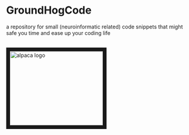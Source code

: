 # GroundHogCode
a repository for small (neuroinformatic related) code snippets that might safe you time and ease up your coding life   

&nbsp;&nbsp;&nbsp;&nbsp;&nbsp;&nbsp;&nbsp;&nbsp;&nbsp;&nbsp;&nbsp;&nbsp;&nbsp;&nbsp;&nbsp;&nbsp;&nbsp;&nbsp;&nbsp;&nbsp;&nbsp;&nbsp;&nbsp;&nbsp;&nbsp;&nbsp;&nbsp;&nbsp;&nbsp;&nbsp;&nbsp;&nbsp;&nbsp;&nbsp;&nbsp;&nbsp;&nbsp;&nbsp;&nbsp;&nbsp;&nbsp;&nbsp;&nbsp;&nbsp;&nbsp;&nbsp;&nbsp;&nbsp;&nbsp;&nbsp;&nbsp;&nbsp;&nbsp;&nbsp;&nbsp;&nbsp;&nbsp;&nbsp;&nbsp;&nbsp;&nbsp;&nbsp;&nbsp;&nbsp;&nbsp;<img src="https://github.com/PeerHerholz/GroundHogCode/blob/GroundHogCode_peerherholz/img/GroundHogCode.png" alt="alpaca logo" width="250" height="200" border="10">
